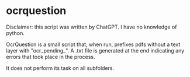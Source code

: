 # ocrquestion

Disclaimer: this script was written by ChatGPT. I have no knowledge of python.

OcrQuestion is a small script that, when run, prefixes pdfs without a text layer with "ocr_pending_". A .txt file  is generated at the end indicating any errors that took place in the process.

It does not perform its task on all subfolders. 
